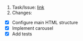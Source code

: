 1. Task/Issue: [link](https://github.com/)  
2. Сhanges:  
  - [x] Configure main HTML structure 
  - [x] Implement carousel
  - [x] Add tests
